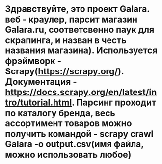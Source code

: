 # Здравствуйте, это проект Galara. веб - краулер, парсит магазин Galara.ru, соответсвенно паук для скрапинга, и назван в честь названия магазина). Используется фрэймворк - Scrapy(https://scrapy.org/). Документация - https://docs.scrapy.org/en/latest/intro/tutorial.html. Парсинг проходит по каталогу бренда, весь ассортимент товаров можно получить командой - scrapy crawl Galara -o output.csv(имя файла, можно использовать любое)
  
